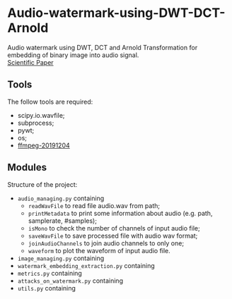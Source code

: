 # Audio-watermark-using-DWT-DCT-Arnold
Audio watermark using DWT, DCT and Arnold Transformation for embedding of binary image into audio signal.  
[Scientific Paper](https://ieeexplore.ieee.org/abstract/document/7150750)

## Tools
The follow tools are required:  
- scipy.io.wavfile;  
- subprocess;
- pywt;
- os;
- [ffmpeg-20191204](https://ffmpeg.zeranoe.com/builds/)

## Modules
Structure of the project:  
- `audio_managing.py` containing  
	- `readWavFile` to read file audio.wav from path;
	- `printMetadata` to print some information about audio (e.g. path, samplerate, #samples);
	- `isMono` to check the number of channels of input audio file;
	- `saveWavFile` to save processed file with audio wav format;
	- `joinAudioChannels` to join audio channels to only one;
	- `waveform` to plot the waveform of input audio file.
- `image_managing.py` containing  
- `watermark_embedding_extraction.py` containing
- `metrics.py` containing
- `attacks_on_watermark.py` containing
- `utils.py` containing
